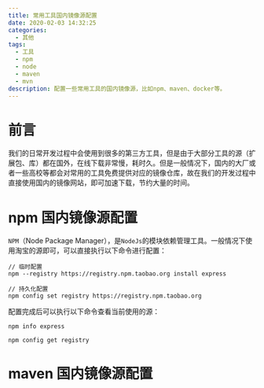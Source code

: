 ```yaml
---
title: 常用工具国内镜像源配置
date: 2020-02-03 14:32:25
categories:
  - 其他
tags:
  - 工具
  - npm
  - node
  - maven
  - mvn
description: 配置一些常用工具的国内镜像源，比如npm、maven、docker等。
---
```


# 前言

我们的日常开发过程中会使用到很多的第三方工具，但是由于大部分工具的源（扩展包、库）都在国外，在线下载非常慢，耗时久。但是一般情况下，国内的大厂或者一些高校等都会对常用的工具免费提供对应的镜像仓库，故在我们的开发过程中直接使用国内的镜像网站，即可加速下载，节约大量的时间。

#  npm 国内镜像源配置

`NPM`（Node Package Manager），是`NodeJs`的模块依赖管理工具。一般情况下使用淘宝的源即可，可以直接执行以下命令进行配置：

```shell
// 临时配置
npm --registry https://registry.npm.taobao.org install express

// 持久化配置
npm config set registry https://registry.npm.taobao.org
```

配置完成后可以执行以下命令查看当前使用的源：

```shell
npm info express

npm config get registry
```

# maven 国内镜像源配置



